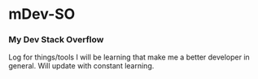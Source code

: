 # mDev-SO
### My Dev Stack Overflow   
Log for things/tools I will be learning that make me a better developer in general. Will update with constant learning.
